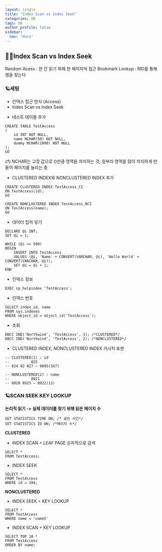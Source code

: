 ```yaml
---
layout: single
title: "Index Scan vs Index Seek"
categories: DB
tags: DB
author_profile: false
sidebar:
  nav: "docs"
---
```



## 🙇‍♀️Index Scan vs Index Seek


Random Acess : 한 건 읽기 위해 한 페이지씩 접근
Bookmark Lookup : RID를 통해 행을 찾는다


### 🪐세팅


* 인덱스 접근 방식 (Access)
* Index Scan vs Index Seek

- 테스트 테이블 추가

```
CREATE TABLE TestAccess
(
	id INT NOT NULL,
	name NCHAR(50) NOT NULL,
	dummy NCHAR(1000) NOT NULL
);
GO
```
cf) NCHAR는 고정 값으로 ()만큼 영역을 차지하는 것, 일부러 영역을 많이 차지하게 만들어 페이지를 늘리는 중


- CLUSTERED INDEX와 NONCLUSTERED INDEX 추가

```
CREATE CLUSTERED INDEX TestAccess_CI
ON TestAccess(id);
GO

CREATE NONCLUSTERED INDEX TestAccess_NCI
ON TestAccess(name);
GO
```


- 데이터 집어 넣기

```
DECLARE @i INT;
SET @i = 1;

WHILE (@i <= 500)
BEGIN
	INSERT INTO TestAccess
	VALUES (@i, 'Name' + CONVERT(VARCHAR, @i), 'Hello World' + CONVERT(VARCHAR, @i));
	SET @i = @i + 1;
END
```


- 인덱스 정보

`EXEC sp_helpindex 'TestAccess';`


- 인덱스 번호

```
SELECT index_id, name
FROM sys.indexes
WHERE object_id = object_id('TestAccess');
```


- 조회

```
DBCC IND('Northwind', 'TestAccess', 1); /*CLUSTERED*/
DBCC IND('Northwind', 'TestAccess', 2); /*NONCLUSTERED*/
```

- CLUSTERED INDEX, NONCLUSTERED INDEX 가시적 표현

```
-- CLUSTERED(1) : id
--			825
-- 824 82 827 ~ 9095(167)

-- NONCLUSTERED(2) : name
--			8921
-- 8920 8925 ~ 8922(13)
```


### 🪐SCAN SEEK KEY LOOKUP


**논리적 읽기 -> 실제 데이터를 찾기 위해 읽은 페이지 수**

```
SET STATISTICS TIME ON; /* 걸린 시간*/
SET STATISTICS IO ON; /*페이지 수*/
```


**CLUSTERED**


- INDEX SCAN = LEAF PAGE 순차적으로 검색

```
SELECT *
FROM TestAccess;
```


- INDEX SEEK

```
SELECT *
FROM TestAccess
WHERE id = 104;
```


**NONCLUSTERED**


- INDEX SEEK + KEY LOOKUP

```
SELECT *
FROM TestAccess
WHERE name = 'name5'
```


- INDEX SCAN + KEY LOOKUP

```
SELECT TOP 10 *
FROM TestAccess
ORDER BY name;
```



